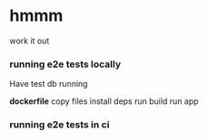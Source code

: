 # hmmm

work it out

### running e2e tests locally

Have test db running

**dockerfile**
copy files
install deps
run build
run app

### running e2e tests in ci
